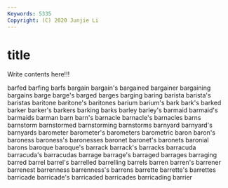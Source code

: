 ```yaml
---
Keywords: 5335
Copyright: (C) 2020 Junjie Li
---
```


# title

Write contents here!!!

barfed 
barfing 
barfs 
bargain 
bargain's 
bargained 
bargainer 
bargaining
bargains 
barge 
barge's 
barged 
barges 
barging 
baring 
barista 
barista's 
baristas
baritone 
baritone's 
baritones 
barium 
barium's 
bark 
bark's 
barked 
barker 
barker's
barkers 
barking 
barks 
barley 
barley's 
barmaid 
barmaid's 
barmaids 
barman 
barn
barn's 
barnacle 
barnacle's 
barnacles 
barns 
barnstorm 
barnstormed 
barnstorming 
barnstorms 
barnyard
barnyard's 
barnyards 
barometer 
barometer's 
barometers 
barometric 
baron 
baron's 
baroness 
baroness's
baronesses 
baronet 
baronet's 
baronets 
baronial 
barons 
baroque 
baroque's 
barrack 
barrack's
barracks 
barracuda 
barracuda's 
barracudas 
barrage 
barrage's 
barraged 
barrages 
barraging 
barred
barrel 
barrel's 
barrelled 
barrelling 
barrels 
barren 
barren's 
barrener 
barrenest 
barrenness
barrenness's 
barrens 
barrette 
barrette's 
barrettes 
barricade 
barricade's 
barricaded 
barricades 
barricading
barrier 

